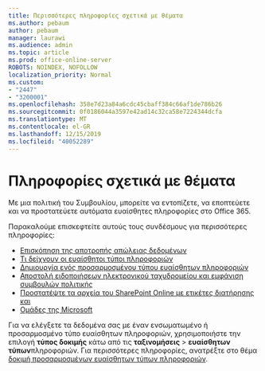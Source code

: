 ```yaml
---
title: Περισσότερες πληροφορίες σχετικά με θέματα
ms.author: pebaum
author: pebaum
manager: laurawi
ms.audience: admin
ms.topic: article
ms.prod: office-online-server
ROBOTS: NOINDEX, NOFOLLOW
localization_priority: Normal
ms.custom:
- "2447"
- "3200001"
ms.openlocfilehash: 358e7d23a84a6cdc45cbaff384c66af1de786b26
ms.sourcegitcommit: 0f0186044a3597e42ad14c32ca58e7224344dcfa
ms.translationtype: MT
ms.contentlocale: el-GR
ms.lasthandoff: 12/15/2019
ms.locfileid: "40052289"
---
```

# <a name="information-about-dlp-issues"></a>Πληροφορίες σχετικά με θέματα

Με μια πολιτική του Συμβουλίου, μπορείτε να εντοπίζετε, να εποπτεύετε και να προστατεύετε αυτόματα ευαίσθητες πληροφορίες στο Office 365.

Παρακαλούμε επισκεφτείτε αυτούς τους συνδέσμους για περισσότερες πληροφορίες:

- [Επισκόπηση της αποτροπής απώλειας δεδομένων](https://docs.microsoft.com/office365/securitycompliance/data-loss-prevention-policies)
- [Τι δείχνουν οι ευαίσθητοι τύποι πληροφοριών](https://docs.microsoft.com/office365/securitycompliance/what-the-sensitive-information-types-look-for)
- [Δημιουργία ενός προσαρμοσμένου τύπου ευαίσθητων πληροφοριών](https://docs.microsoft.com/office365/securitycompliance/create-a-custom-sensitive-information-type)
- [Αποστολή ειδοποιήσεων ηλεκτρονικού ταχυδρομείου και εμφάνιση συμβουλών πολιτικής](https://docs.microsoft.com/office365/securitycompliance/use-notifications-and-policy-tips)
- [Προστατέψτε τα αρχεία του SharePoint Online με ετικέτες διατήρησης και](https://docs.microsoft.com/office365/securitycompliance/protect-sharepoint-online-files-with-office-365-labels-and-dlp)
- [Ομάδες της Microsoft](https://docs.microsoft.com/office365/securitycompliance/dlp-microsoft-teams)

Για να ελέγξετε τα δεδομένα σας με έναν ενσωματωμένο ή προσαρμοσμένο τύπο ευαίσθητων πληροφοριών, χρησιμοποιήστε την επιλογή **τύπος δοκιμής** κάτω από τις **ταξινομήσεις** > **ευαίσθητων τύπων**πληροφοριών. Για περισσότερες πληροφορίες, ανατρέξτε στο θέμα [δοκιμή προσαρμοσμένων ευαίσθητων τύπων πληροφοριών](https://docs.microsoft.com/office365/securitycompliance/create-a-custom-sensitive-information-type#test-custom-sensitive-information-types-in-the-security--compliance-center).
